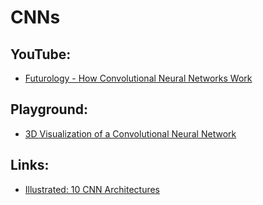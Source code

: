 # CNNs

## YouTube:
- [Futurology - How Convolutional Neural Networks Work](https://www.youtube.com/watch?v=pj9-rr1wDhM)

## Playground:
- [3D Visualization of a Convolutional Neural Network](https://www.cs.ryerson.ca/~aharley/vis)

## Links:
- [Illustrated: 10 CNN Architectures](https://towardsdatascience.com/illustrated-10-cnn-architectures-95d78ace614d)
